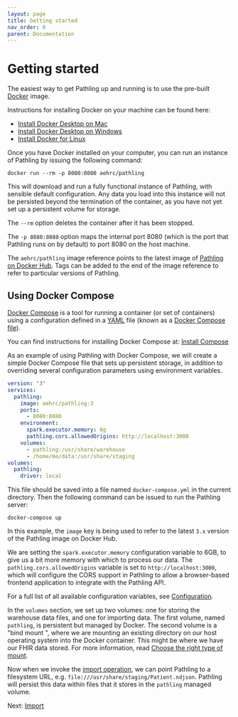 ```yaml
---
layout: page
title: Getting started
nav_order: 0
parent: Documentation
---
```


# Getting started

The easiest way to get Pathling up and running is to use the pre-built
[Docker](https://www.docker.com/) image.

Instructions for installing Docker on your machine can be found here:

- [Install Docker Desktop on Mac](https://docs.docker.com/docker-for-mac/install/)
- [Install Docker Desktop on Windows](https://docs.docker.com/docker-for-windows/install/)
- [Install Docker for Linux](https://docs.docker.com/install/linux/ubuntu/)

Once you have Docker installed on your computer, you can run an instance of
Pathling by issuing the following command:

```
docker run --rm -p 8080:8080 aehrc/pathling
```

This will download and run a fully functional instance of Pathling, with
sensible default configuration. Any data you load into this instance will not be
persisted beyond the termination of the container, as you have not yet set up a
persistent volume for storage.

The `--rm` option deletes the container after it has been stopped.

The `-p 8080:8080` option maps the internal port 8080 (which is the port that
Pathling runs on by default) to port 8080 on the host machine.

The `aehrc/pathling` image reference points to the latest image of
[Pathling on Docker Hub](https://hub.docker.com/r/aehrc/pathling). Tags can be
added to the end of the image reference to refer to particular versions of
Pathling.

## Using Docker Compose

[Docker Compose](https://docs.docker.com/compose/) is a tool for running a
container (or set of containers) using a configuration defined in a
[YAML](https://yaml.org/) file (known as a
[Docker Compose file](https://docs.docker.com/compose/compose-file/)).

You can find instructions for installing Docker Compose at:
[Install Compose](https://docs.docker.com/compose/install/)

As an example of using Pathling with Docker Compose, we will create a simple
Docker Compose file that sets up persistent storage, in addition to overriding
several configuration parameters using environment variables.

```yaml
version: "3"
services:
  pathling:
    image: aehrc/pathling:3
    ports:
      - 8080:8080
    environment:
      spark.executor.memory: 6g
      pathling.cors.allowedOrigins: http://localhost:3000
    volumes:
      - pathling:/usr/share/warehouse
      - /home/me/data:/usr/share/staging
volumes:
  pathling:
    driver: local
```

This file should be saved into a file named `docker-compose.yml` in the current
directory. Then the following command can be issued to run the Pathling server:

```
docker-compose up
```

In this example, the `image` key is being used to refer to the latest `3.x` 
version of the Pathling image on Docker Hub.

We are setting the `spark.executor.memory` configuration variable to 6GB, to
give us a bit more memory with which to process our data. The
`pathling.cors.allowedOrigins` variable is set to `http://localhost:3000`,
which will configure the CORS support in Pathling to allow a browser-based
frontend application to integrate with the Pathling API.

For a full list of all available configuration variables, see
[Configuration](./configuration.html).

In the `volumes` section, we set up two volumes: one for storing the warehouse
data files, and one for importing data. The first volume, named `pathling`, is
persistent but managed by Docker. The second volume is a "bind mount ", where we
are mounting an existing directory on our host operating system into the Docker
container. This might be where we have our FHIR data stored. For more
information, read
[Choose the right type of mount](https://docs.docker.com/storage/#choose-the-right-type-of-mount).

Now when we invoke the [import operation](./import.html), we can point Pathling
to a filesystem URL, e.g. `file:///usr/share/staging/Patient.ndjson`. Pathling
will persist this data within files that it stores in the `pathling` managed
volume.

Next: [Import](./import.html)

